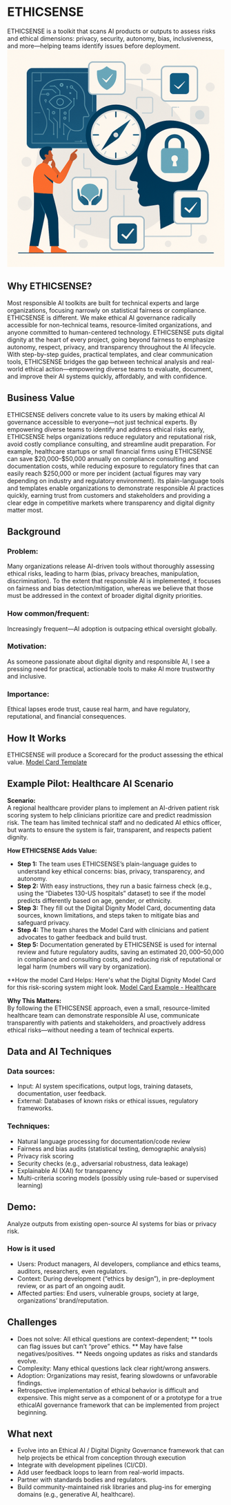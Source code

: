 
# ETHICSENSE
ETHICSENSE is a toolkit that scans AI products or outputs to assess risks and ethical dimensions: privacy, security, autonomy, bias, inclusiveness, and more—helping teams identify issues before deployment.
![Ethical AI Blueprint](/Ethical_AI_BluePrint.png)

## Why ETHICSENSE?
Most responsible AI toolkits are built for technical experts and large organizations, focusing narrowly on statistical fairness or compliance. ETHICSENSE is different. We make ethical AI governance radically accessible for non-technical teams, resource-limited organizations, and anyone committed to human-centered technology. ETHICSENSE puts digital dignity at the heart of every project, going beyond fairness to emphasize autonomy, respect, privacy, and transparency throughout the AI lifecycle. With step-by-step guides, practical templates, and clear communication tools, ETHICSENSE bridges the gap between technical analysis and real-world ethical action—empowering diverse teams to evaluate, document, and improve their AI systems quickly, affordably, and with confidence.

## Business Value
ETHICSENSE delivers concrete value to its users by making ethical AI governance accessible to everyone—not just technical experts. By empowering diverse teams to identify and address ethical risks early, ETHICSENSE helps organizations reduce regulatory and reputational risk, avoid costly compliance consulting, and streamline audit preparation. For example, healthcare startups or small financial firms using ETHICSENSE can save \$20,000–\$50,000 annually on compliance consulting and documentation costs, while reducing exposure to regulatory fines that can easily reach \$250,000 or more per incident (actual figures may vary depending on industry and regulatory environment). Its plain-language tools and templates enable organizations to demonstrate responsible AI practices quickly, earning trust from customers and stakeholders and providing a clear edge in competitive markets where transparency and digital dignity matter most.
## Background
### Problem: 
Many organizations release AI-driven tools without thoroughly assessing ethical risks, leading to harm (bias, privacy breaches, manipulation, discrimination). To the extent that responsible AI is implemented, it focuses on fairness and  bias detection/mitigation, whereas we believe that those must be addressed in the context of broader digital dignity priorities\.  
### How common/frequent: 
Increasingly frequent—AI adoption is outpacing ethical oversight globally.
### Motivation: 
As someone passionate about digital dignity and responsible AI, I see a pressing need for practical, actionable tools to make AI more trustworthy and inclusive.
### Importance: 
Ethical lapses erode trust, cause real harm, and have regulatory, reputational, and financial consequences.

## How It Works
ETHICSENSE will produce a Scorecard for the product assessing the ethical value. [Model Card Template](/model_card_template.md)

## Example Pilot: Healthcare AI Scenario

**Scenario:**  
A regional healthcare provider plans to implement an AI-driven patient risk scoring system to help clinicians prioritize care and predict readmission risk. The team has limited technical staff and no dedicated AI ethics officer, but wants to ensure the system is fair, transparent, and respects patient dignity.

**How ETHICSENSE Adds Value:**  
- **Step 1:** The team uses ETHICSENSE’s plain-language guides to understand key ethical concerns: bias, privacy, transparency, and autonomy.
- **Step 2:** With easy instructions, they run a basic fairness check (e.g., using the “Diabetes 130-US hospitals” dataset) to see if the model predicts differently based on age, gender, or ethnicity.
- **Step 3:** They fill out the Digital Dignity Model Card, documenting data sources, known limitations, and steps taken to mitigate bias and safeguard privacy.
- **Step 4:** The team shares the Model Card with clinicians and patient advocates to gather feedback and build trust.
- **Step 5:** Documentation generated by ETHICSENSE is used for internal review and future regulatory audits, saving an estimated $20,000–$50,000 in compliance and consulting costs, and reducing risk of reputational or legal harm (numbers will vary by organization).

**How the model Card Helps: Here's what the Digital Dignity Model Card for this risk-scoring system might look. [Model Card Example - Healthcare](/model_card_example_healthcare.md)

**Why This Matters:**  
By following the ETHICSENSE approach, even a small, resource-limited healthcare team can demonstrate responsible AI use, communicate transparently with patients and stakeholders, and proactively address ethical risks—without needing a team of technical experts.





## Data and AI Techniques
### Data sources:
* Input: AI system specifications, output logs, training datasets, documentation, user feedback.
* External: Databases of known risks or ethical issues, regulatory frameworks.
### Techniques:
* Natural language processing for documentation/code review
* Fairness and bias audits (statistical testing, demographic analysis)
* Privacy risk scoring
* Security checks (e.g., adversarial robustness, data leakage)
* Explainable AI (XAI) for transparency
* Multi-criteria scoring models (possibly using rule-based or supervised learning)
## Demo: 
Analyze outputs from existing open-source AI systems for bias or privacy risk.
### How is it used
* Users: Product managers, AI developers, compliance and ethics teams, auditors, researchers, even regulators.
* Context: During development (“ethics by design”), in pre-deployment review, or as part of an ongoing audit.
* Affected parties: End users, vulnerable groups, society at large, organizations’ brand/reputation.
## Challenges
* Does not solve: All ethical questions are context-dependent;
** tools can flag issues but can’t “prove” ethics.
** May have false negatives/positives.
** Needs ongoing updates as risks and standards evolve.
* Complexity: Many ethical questions lack clear right/wrong answers.
* Adoption: Organizations may resist, fearing slowdowns or unfavorable findings.
* Retrospective implementation of ethical behavior is difficult and expensive. This might serve as a component of or a prototype for a true ethicalAI governance framework that can be implemented from project beginning. 
## What next
* Evolve into an Ethical AI / Digital Dignity Governance framework that can help projects be ethical from conception through execution
* Integrate with development pipelines (CI/CD).
* Add user feedback loops to learn from real-world impacts.
* Partner with standards bodies and regulators.
* Build community-maintained risk libraries and plug-ins for emerging domains (e.g., generative AI, healthcare).
